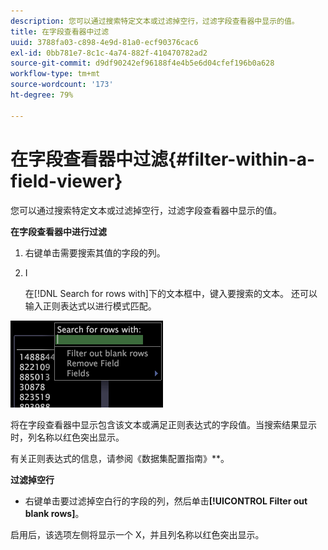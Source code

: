 ```yaml
---
description: 您可以通过搜索特定文本或过滤掉空行，过滤字段查看器中显示的值。
title: 在字段查看器中过滤
uuid: 3788fa03-c898-4e9d-81a0-ecf90376cac6
exl-id: 0bb781e7-8c1c-4a74-882f-410470782ad2
source-git-commit: d9df90242ef96188f4e4b5e6d04cfef196b0a628
workflow-type: tm+mt
source-wordcount: '173'
ht-degree: 79%

---
```


# 在字段查看器中过滤{#filter-within-a-field-viewer}

您可以通过搜索特定文本或过滤掉空行，过滤字段查看器中显示的值。

**在字段查看器中进行过滤**

1. 右键单击需要搜索其值的字段的列。
1. I

   在[!DNL Search for rows with]下的文本框中，键入要搜索的文本。 还可以输入正则表达式以进行模式匹配。

![](assets/vis_FieldViewer_Search.png)

将在字段查看器中显示包含该文本或满足正则表达式的字段值。当搜索结果显示时，列名称以红色突出显示。

有关正则表达式的信息，请参阅《数据集配置指南》**。

**过滤掉空行**

* 右键单击要过滤掉空白行的字段的列，然后单击&#x200B;**[!UICONTROL Filter out blank rows]**。

启用后，该选项左侧将显示一个 X，并且列名称以红色突出显示。
